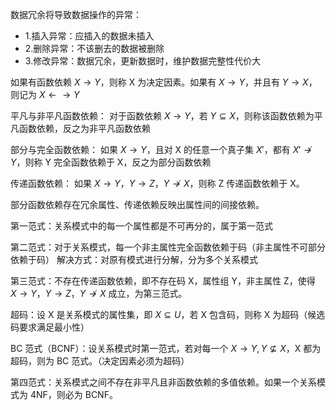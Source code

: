 数据冗余将导致数据操作的异常：
- 1.插入异常：应插入的数据未插入
- 2.删除异常：不该删去的数据被删除
- 3.修改异常：数据冗余，更新数据时，维护数据完整性代价大

如果有函数依赖 $X \rightarrow Y$，则称 X 为决定因素。如果有 $X \rightarrow Y$，并且有 $Y \rightarrow X$，则记为 $X \leftarrow \rightarrow Y$

平凡与非平凡函数依赖：
对于函数依赖 $X \rightarrow Y$，若 $Y \subseteq X$，则称该函数依赖为平凡函数依赖，反之为非平凡函数依赖

部分与完全函数依赖：
如果 $X \rightarrow Y$，且对 X 的任意一个真子集 $X'$，都有 $X' \nrightarrow Y$，则称 Y 完全函数依赖于 X，反之为部分函数依赖

传递函数依赖：
如果 $X \rightarrow Y$，$Y \rightarrow Z$，$Y \nrightarrow X$，则称 Z 传递函数依赖于 X。

部分函数依赖存在冗余属性、传递依赖反映出属性间的间接依赖。

第一范式：关系模式中的每一个属性都是不可再分的，属于第一范式

第二范式：对于关系模式，每一个非主属性完全函数依赖于码（非主属性不可部分依赖于码）
解决方式：对原有模式进行分解，分为多个关系模式

第三范式：不存在传递函数依赖，即不存在码 X，属性组 Y，非主属性 Z，使得 $X \rightarrow Y$，$Y \rightarrow Z$，$Y \nrightarrow X$ 成立，为第三范式。

超码：设 X 是关系模式的属性集，即 $X \subseteq U$，若 X 包含码，则称 X 为超码（候选码要求满足最小性）

BC 范式（BCNF）：设关系模式时第一范式，若对每一个 $X \rightarrow Y, Y \nsubseteq X$，X 都为超码，则为 BC 范式。（决定因素必须为超码）

第四范式：关系模式之间不存在非平凡且非函数依赖的多值依赖。如果一个关系模式为 4NF，则必为 BCNF。

